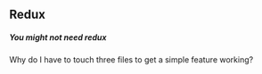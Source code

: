 ## Redux
##### You might not need redux
Why do I have to touch three files to get a simple feature working?
